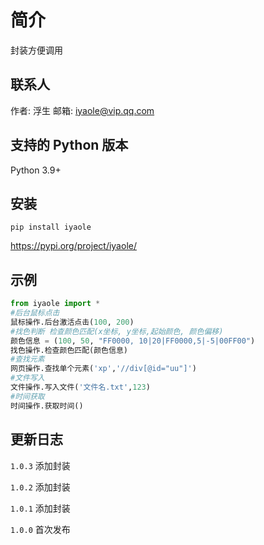 # 简介

封装方便调用

## 联系人

作者: 浮生
邮箱: iyaole@vip.qq.com

## 支持的 Python 版本

Python 3.9+

## 安装

```
pip install iyaole
```

https://pypi.org/project/iyaole/

## 示例

```python
from iyaole import *
#后台鼠标点击
鼠标操作.后台激活点击(100, 200)
#找色判断 检查颜色匹配(x坐标, y坐标,起始颜色, 颜色偏移)
颜色信息 = (100, 50, "FF0000, 10|20|FF0000,5|-5|00FF00")
找色操作.检查颜色匹配(颜色信息)
#查找元素
网页操作.查找单个元素('xp','//div[@id="uu"]')
#文件写入
文件操作.写入文件('文件名.txt',123)
#时间获取
时间操作.获取时间()
```

## 更新日志

`1.0.3` 添加封装

`1.0.2` 添加封装

`1.0.1` 添加封装

`1.0.0` 首次发布

